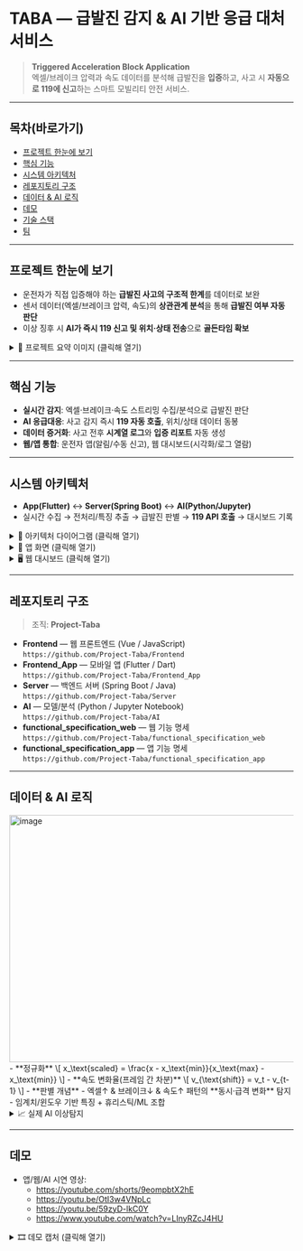 # TABA — 급발진 감지 & AI 기반 응급 대처 서비스

> **Triggered Acceleration Block Application**  
> 엑셀/브레이크 압력과 속도 데이터를 분석해 급발진을 **입증**하고, 사고 시 **자동으로 119에 신고**하는 스마트 모빌리티 안전 서비스.

---

## 목차(바로가기)
- [프로젝트 한눈에 보기](#프로젝트-한눈에-보기)
- [핵심 기능](#핵심-기능)
- [시스템 아키텍처](#시스템-아키텍처)
- [레포지토리 구조](#레포지토리-구조)
- [데이터 & AI 로직](#데이터--ai-로직)
- [데모](#데모)
- [기술 스택](#기술-스택)
- [팀](#팀)

---

## 프로젝트 한눈에 보기
- 운전자가 직접 입증해야 하는 **급발진 사고의 구조적 한계**를 데이터로 보완
- 센서 데이터(엑셀/브레이크 압력, 속도)의 **상관관계 분석**을 통해 **급발진 여부 자동 판단**
- 이상 징후 시 **AI가 즉시 119 신고 및 위치·상태 전송**으로 **골든타임 확보**

<details>
<summary>🔎 프로젝트 요약 이미지 (클릭해 열기)</summary>
<img width="1201" height="719" alt="image" src="https://github.com/user-attachments/assets/0149f378-f5e6-4c39-b287-402e795dcbff" />

> 여기 프로젝트 썸네일 / 문제정의 / 핵심가치 이미지를 첨부해주세요.  
> 예: `/docs/img/summary.png`

</details>

---

## 핵심 기능
- **실시간 감지**: 엑셀·브레이크·속도 스트리밍 수집/분석으로 급발진 판단
- **AI 응급대응**: 사고 감지 즉시 **119 자동 호출**, 위치/상태 데이터 동봉
- **데이터 증거화**: 사고 전후 **시계열 로그**와 **입증 리포트** 자동 생성
- **웹/앱 통합**: 운전자 앱(알림/수동 신고), 웹 대시보드(시각화/로그 열람)

---

## 시스템 아키텍처
- **App(Flutter)** ↔ **Server(Spring Boot)** ↔ **AI(Python/Jupyter)**  
- 실시간 수집 → 전처리/특징 추출 → 급발진 판별 → **119 API 호출** → 대시보드 기록

<details>
<summary>🧩 아키텍처 다이어그램 (클릭해 열기)</summary>

<img width="1111" height="675" alt="image" src="https://github.com/user-attachments/assets/e23d4671-a34e-48cb-bcf6-749782c0d92a" />


</details>

<details>
<summary>📱 앱 화면 (클릭해 열기)</summary>
  <img width="1459" height="553" alt="image" src="https://github.com/user-attachments/assets/88bcabf6-e3b8-4c77-9363-a9cb76d67684" />
</details>

<details>
<summary>🖥️ 웹 대시보드 (클릭해 열기)</summary>

<img width="1468" height="586" alt="image" src="https://github.com/user-attachments/assets/fcf77724-315e-405f-a826-980e5e073a02" />


</details>

---

## 레포지토리 구조
> 조직: **Project-Taba**

- **Frontend** — 웹 프론트엔드 (Vue / JavaScript)  
  `https://github.com/Project-Taba/Frontend`
- **Frontend_App** — 모바일 앱 (Flutter / Dart)  
  `https://github.com/Project-Taba/Frontend_App`
- **Server** — 백엔드 서버 (Spring Boot / Java)  
  `https://github.com/Project-Taba/Server`
- **AI** — 모델/분석 (Python / Jupyter Notebook)  
  `https://github.com/Project-Taba/AI`
- **functional_specification_web** — 웹 기능 명세  
  `https://github.com/Project-Taba/functional_specification_web`
- **functional_specification_app** — 앱 기능 명세  
  `https://github.com/Project-Taba/functional_specification_app`

---

## 데이터 & AI 로직
<img width="1123" height="438" alt="image" src="https://github.com/user-attachments/assets/0d8d5783-55ca-42df-be3f-6adea7bc2a9c" />
- **정규화**  
  \[
  x_\text{scaled} = \frac{x - x_\text{min}}{x_\text{max} - x_\text{min}}
  \]
- **속도 변화율(프레임 간 차분)**  
  \[
  v_{\text{shift}} = v_t - v_{t-1}
  \]
- **판별 개념**
  - 엑셀↑ & 브레이크↓ & 속도↑ 패턴의 **동시·급격 변화** 탐지  
  - 임계치/윈도우 기반 특징 + 휴리스틱/ML 조합  

<details>
<summary>📈 실제 AI 이상탐지</summary>
<img width="1156" height="720" alt="AI 이상탐지" src="https://github.com/user-attachments/assets/86a8bcbf-9665-4438-9677-9812b196aba1" />

</details>

---

## 데모
- 앱/웹/AI 시연 영상:
  - https://youtube.com/shorts/9eompbtX2hE  
  - https://youtu.be/OtI3w4VNpLc  
  - https://youtu.be/59zyD-lkC0Y  
  - https://www.youtube.com/watch?v=LInyRZcJ4HU

<details>
<summary>🎞️ 데모 캡처 (클릭해 열기)</summary>

> 데모 장면 캡처 이미지를 첨부해주세요.  
> 예: `/docs/img/demo-*.png`

</details>
